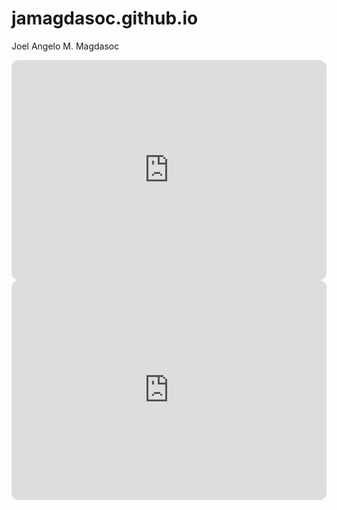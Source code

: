 # jamagdasoc.github.io
Joel Angelo M. Magdasoc
<iframe style="border-radius:12px" src="https://open.spotify.com/embed/track/0GGfPhGuWC2JGc7hlvjLXa?utm_source=generator" width="100%" height="352" frameBorder="0" allowfullscreen="" allow="autoplay; clipboard-write; encrypted-media; fullscreen; picture-in-picture" loading="lazy"></iframe>

<iframe style="border-radius:12px" src="https://open.spotify.com/embed/track/0GGfPhGuWC2JGc7hlvjLXa?utm_source=generator" width="100%" height="352" frameBorder="0" allowfullscreen="" allow="autoplay; clipboard-write; encrypted-media; fullscreen; picture-in-picture" loading="lazy"></iframe>

